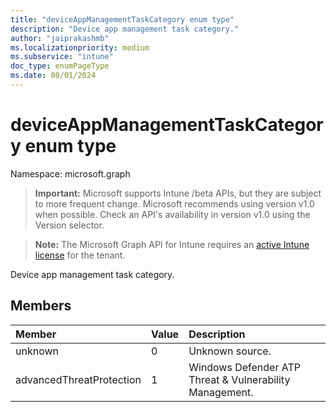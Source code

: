 ```yaml
---
title: "deviceAppManagementTaskCategory enum type"
description: "Device app management task category."
author: "jaiprakashmb"
ms.localizationpriority: medium
ms.subservice: "intune"
doc_type: enumPageType
ms.date: 08/01/2024
---
```


# deviceAppManagementTaskCategory enum type

Namespace: microsoft.graph

> **Important:** Microsoft supports Intune /beta APIs, but they are subject to more frequent change. Microsoft recommends using version v1.0 when possible. Check an API's availability in version v1.0 using the Version selector.

> **Note:** The Microsoft Graph API for Intune requires an [active Intune license](https://go.microsoft.com/fwlink/?linkid=839381) for the tenant.

Device app management task category.

## Members
|Member|Value|Description|
|:---|:---|:---|
|unknown|0|Unknown source.|
|advancedThreatProtection|1|Windows Defender ATP Threat & Vulnerability Management.|